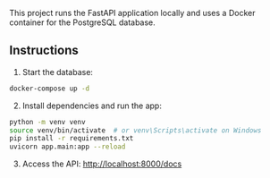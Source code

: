 This project runs the FastAPI application locally and uses a Docker container for the PostgreSQL database.

## Instructions

1. Start the database:

```bash
docker-compose up -d
```

2. Install dependencies and run the app:

```bash
python -m venv venv
source venv/bin/activate  # or venv\Scripts\activate on Windows
pip install -r requirements.txt
uvicorn app.main:app --reload
```

3. Access the API:
   [http://localhost:8000/docs](http://localhost:8000/docs)
